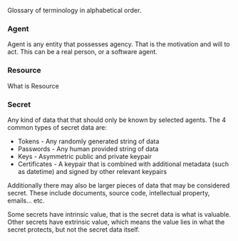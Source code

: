 Glossary of terminology in alphabetical order.

### Agent

Agent is any entity that possesses agency. That is the motivation and will to act. This can be a real person, or a software agent.

### Resource

What is Resource

### Secret

Any kind of data that that should only be known by selected agents. The 4 common types of secret data are:

* Tokens - Any randomly generated string of data
* Passwords - Any human provided string of data
* Keys - Asymmetric public and private keypair
* Certificates - A keypair that is combined with additional metadata (such as datetime) and signed by other relevant keypairs

Additionally there may also be larger pieces of data that may be considered secret. These include documents, source code, intellectual property, emails... etc.

Some secrets have intrinsic value, that is the secret data is what is valuable. Other secrets have extrinsic value, which means the value lies in what the secret protects, but not the secret data itself.